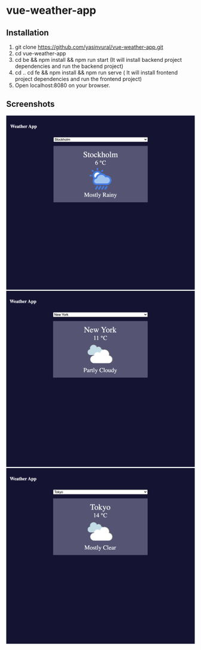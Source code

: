 # vue-weather-app

## Installation

1) git clone https://github.com/yasinvural/vue-weather-app.git
2) cd vue-weather-app
3) cd be &&  npm install &&  npm run start (It will install backend project dependencies and run the backend project)
4) cd .. cd fe && npm install && npm run serve ( It will install frontend project dependencies and run the frontend project)
5) Open localhost:8080 on your browser.

## Screenshots

![](./fe/screenshots/screen1.png)
![](./fe/screenshots/screen2.png)
![](./fe/screenshots/screen3.png)
